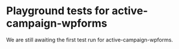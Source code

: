 # Playground tests for active-campaign-wpforms
We are still awaiting the first test run for active-campaign-wpforms.
